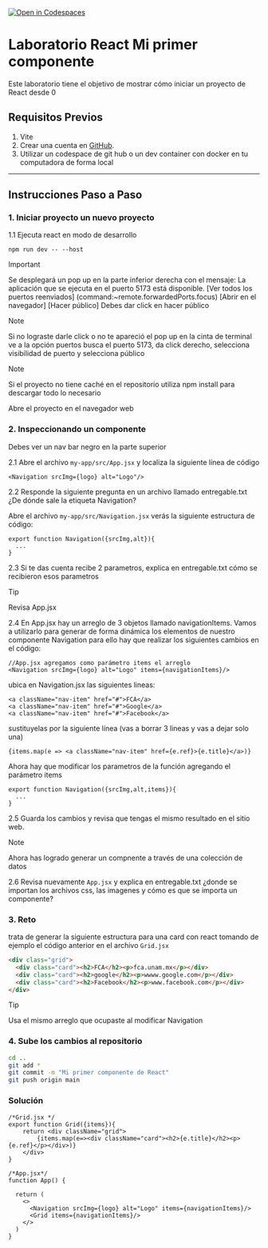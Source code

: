 [![Open in Codespaces](https://classroom.github.com/assets/launch-codespace-2972f46106e565e64193e422d61a12cf1da4916b45550586e14ef0a7c637dd04.svg)](https://classroom.github.com/open-in-codespaces?assignment_repo_id=19413890)
# Laboratorio React Mi primer componente

Este laboratorio tiene el objetivo de mostrar cómo iniciar un proyecto de React desde 0

## Requisitos Previos

1. Vite
2. Crear una cuenta en [GitHub](https://github.com/).
3. Utilizar un codespace de git hub o un dev container con docker en tu computadora de forma local

---

## Instrucciones Paso a Paso

### 1. Iniciar proyecto un nuevo proyecto

1.1 Ejecuta react en modo de desarrollo

```
npm run dev -- --host
```

> [!IMPORTANT]
> Se desplegará un pop up en la parte inferior derecha con el mensaje: La aplicación que se ejecuta en el puerto 5173 está disponible. 
> [Ver todos los puertos reenviados] (command:~remote.forwardedPorts.focus) [Abrir en el navegador] [Hacer público] Debes dar click en hacer público

> [!NOTE]
>Si no lograste darle click o no te apareció el pop up en la cinta de terminal ve a la opción puertos busca el puerto 5173, da click derecho, selecciona visibilidad de puerto y selecciona público

> [!NOTE]
>Si el proyecto no tiene caché en el repositorio utiliza npm install para descargar todo lo necesario

Abre el proyecto en el navegador web

### 2. Inspeccionando un componente

Debes ver un nav bar negro en la parte superior

2.1 Abre el archivo ```my-app/src/App.jsx``` y localiza la siguiente línea de código

```React
<Navigation srcImg={logo} alt="Logo"/>
```
2.2 Responde la siguiente pregunta en un archivo llamado entregable.txt
¿De dónde sale la etiqueta Navigation?

Abre el archivo ```my-app/src/Navigation.jsx``` 
verás la siguiente estructura de código:
```
export function Navigation({srcImg,alt}){
  ...
}
```
2.3 Si te das cuenta recibe 2 parametros, explica en entregable.txt cómo se recibieron esos parametros
> [!TIP]
>Revisa App.jsx

2.4 En App.jsx hay un arreglo de 3 objetos llamado navigationItems. Vamos a utilizarlo para generar de forma dinámica los elementos de nuestro componente Navigation para ello hay que realizar los siguientes cambios en el código:
```React
//App.jsx agregamos como parámetro items el arreglo
<Navigation srcImg={logo} alt="Logo" items={navigationItems}/>
```

ubica en Navigation.jsx las siguientes lineas:
```React
<a className="nav-item" href="#">FCA</a>
<a className="nav-item" href="#">Google</a>
<a className="nav-item" href="#">Facebook</a>
```
sustituyelas por la siguiente línea (vas a borrar 3 lineas y vas a dejar solo una)
```React
{items.map(e => <a className="nav-item" href={e.ref}>{e.title}</a>)}
```
Ahora hay que modificar los parametros de la función agregando el parámetro items

```Reeact
export function Navigation({srcImg,alt,items}){
  ...
}
```
2.5 Guarda los cambios y revisa que tengas el mismo resultado en el sitio web.

> [!NOTE]
> Ahora has logrado generar un compnente a través de una colección de datos

2.6 Revisa nuevamente ```App.jsx``` y explica en entregable.txt ¿donde se importan los archivos css, las imagenes y cómo es que se importa un componente?


### 3. Reto

trata de generar la siguiente estructura para una card con react tomando de ejemplo el código anterior en el archivo ```Grid.jsx```

```HTML
<div class="grid">
  <div class="card"><h2>FCA</h2><p>fca.unam.mx</p></div>
  <div class="card"><h2>google</h2><p>wwww.google.com</p></div>
  <div class="card"><h2>Facebook</h2><p>www.facebook.com</p></div>
</div>
```
> [!TIP]
> Usa el mismo arreglo que ocupaste al modificar Navigation


### 4. Sube los cambios al repositorio
```bash
cd ..
git add *
git commit -m "Mi primer componente de React"
git push origin main
```

### Solución

```React
/*Grid.jsx */
export function Grid({items}){
    return <div className="grid">
        {items.map(e=><div className="card"><h2>{e.title}</h2><p>{e.ref}</p></div>)}       
    </div>
}
```
```React
/*App.jsx*/
function App() {

  return (
    <>
      <Navigation srcImg={logo} alt="Logo" items={navigationItems}/>
      <Grid items={navigationItems}/>
    </>
  )
}
```